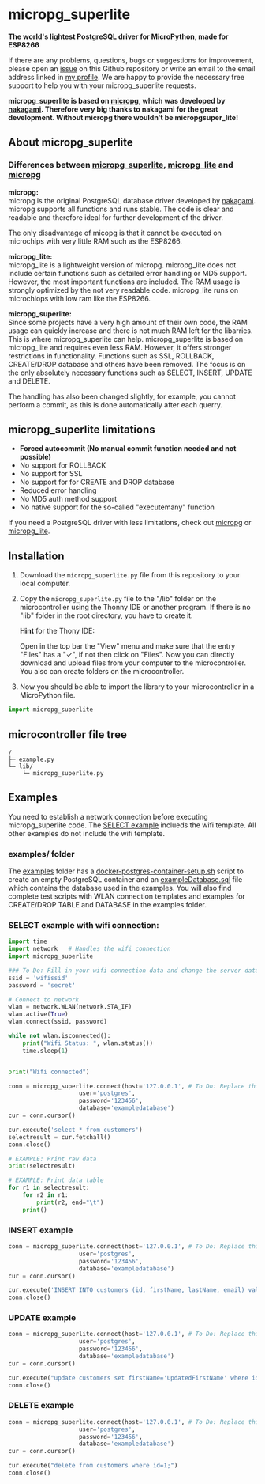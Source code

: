 # micropg_superlite
**The world's lightest PostgreSQL driver for MicroPython, made for ESP8266**

If there are any problems, questions, bugs or suggestions for improvement, please open an [issue](https://github.com/TimonW-Dev/micropg_superlite/issues) on this Github repository or write an email to the email address linked in [my profile](https://github.com/TimonW-Dev). We are happy to provide the necessary free support to help you with your micropg_superlite requests.

**micropg_superlite is based on [micropg](https://github.com/nakagami/micropg), which was developed by [nakagami](https://github.com/nakagami). Therefore very big thanks to nakagami for the great development. Without micropg there wouldn't be micropgsuper_lite!**

## About micropg_superlite
### Differences between [micropg_superlite](https://github.com/TimonW-Dev/micropg_superlite), [micropg_lite](https://github.com/TimonW-Dev/micropg_lite) and [micropg](https://github.com/nakagami/micropg)

**micropg:** <br>
micropg is the original PostgreSQL database driver developed by [nakagami](https://github.com/nakagami). micropg supports all functions and runs stable. The code is clear and readable and therefore ideal for further development of the driver.

The only disadvantage of micopg is that it cannot be executed on microchips with very little RAM such as the ESP8266.

**micropg_lite:** <br>
micropg_lite is a lightweight version of micropg. micropg_lite does not include certain functions such as detailed error handling or MD5 support. However, the most important functions are included. The RAM usage is strongly optimized by the not very readable code. micropg_lite runs on microchiops with low ram like the ESP8266.

**micropg_superlite:** <br>
Since some projects have a very high amount of their own code, the RAM usage can quickly increase and there is not much RAM left for the libarries. This is where micropg_superlite can help. micropg_superlite is based on micropg_lite and requires even less RAM. However, it offers stronger restrictions in functionality. Functions such as SSL, ROLLBACK, CREATE/DROP database and others have been removed. The focus is on the only absolutely necessary functions such as SELECT, INSERT, UPDATE and DELETE.

The handling has also been changed slightly, for example, you cannot perform a commit, as this is done automatically after each querry.

## micropg_superlite limitations
- **Forced autocommit (No manual commit function needed and not possible)**
- No support for ROLLBACK
- No support for SSL
- No support for for CREATE and DROP database
- Reduced error handling
- No MD5 auth method support
- No native support for the so-called "executemany" function

If you need a PostgreSQL driver with less limitations, check out [micropg](https://github.com/nakagami/micropg) or [micropg_lite](https://github.com/TimonW-Dev/micropg_lite).


## Installation

1. Download the `micropg_superlite.py` file from this repository to your local computer.

2. Copy the `micropg_superlite.py` file to the "/lib" folder on the microcontroller using the Thonny IDE or another program. If there is no "lib" folder in the root directory, you have to create it.

    **Hint** for the Thony IDE:
    
    Open in the top bar the "View" menu and make sure that the entry "Files" has a "✓", if not then click on "Files". Now you can directly download and upload files from your computer to the microcontroller. You also can create folders on the microcontroller.

3. Now you should be able to import the library to your microcontroller in a MicroPython file.

````python
import micropg_superlite
````

## microcontroller file tree
````
/
├─ example.py
└─ lib/
    └─ micropg_superlite.py
````

## Examples
You need to establish a network connection before executing micropg_superlite code. The [SELECT example](#select-example-with-wifi-connection) inclueds the wifi template. All other examples do not include the wifi template.

### examples/ folder
The [examples](https://github.com/TimonW-Dev/micropg_superlite/tree/main/examples) folder has a [docker-postgres-container-setup.sh](https://github.com/TimonW-Dev/micropg_superlite/blob/main/examples/docker-postgres-container-setup.sh) script to create an empty PostgreSQL container and an [exampleDatabase.sql](https://github.com/TimonW-Dev/micropg_superlite/blob/main/examples/exampleDatabase.sql) file which contains the database used in the examples. You will also find complete test scripts with WLAN connection templates and examples for CREATE/DROP TABLE and DATABASE in the examples folder.

### SELECT example with wifi connection:
````python
import time
import network   # Handles the wifi connection
import micropg_superlite

### To Do: Fill in your wifi connection data and change the server data
ssid = 'wifissid'
password = 'secret'

# Connect to network
wlan = network.WLAN(network.STA_IF)
wlan.active(True)
wlan.connect(ssid, password)

while not wlan.isconnected():
    print("Wifi Status: ", wlan.status())
    time.sleep(1)


print("Wifi connected")

conn = micropg_superlite.connect(host='127.0.0.1', # To Do: Replace this string with the IP address of your server
                    user='postgres',
                    password='123456',
                    database='exampledatabase')
cur = conn.cursor()

cur.execute('select * from customers')
selectresult = cur.fetchall()
conn.close()

# EXAMPLE: Print raw data
print(selectresult)

# EXAMPLE: Print data table
for r1 in selectresult:
    for r2 in r1:
        print(r2, end="\t")
    print()
````

### INSERT example
````python
conn = micropg_superlite.connect(host='127.0.0.1', # To Do: Replace this string with the IP address of your server
                    user='postgres',
                    password='123456',
                    database='exampledatabase')
cur = conn.cursor()

cur.execute('INSERT INTO customers (id, firstName, lastName, email) values (%s, %s, %s, %s)', ['5', 'David', 'Wilson', 'david.wilson@example.com'])
conn.close()

````

### UPDATE example
```` python
conn = micropg_superlite.connect(host='127.0.0.1', # To Do: Replace this string with the IP address of your server
                    user='postgres',
                    password='123456',
                    database='exampledatabase')
cur = conn.cursor()

cur.execute("update customers set firstName='UpdatedFirstName' where id=2;")
conn.close()
````

### DELETE example
```` python
conn = micropg_superlite.connect(host='127.0.0.1', # To Do: Replace this string with the IP address of your server
                    user='postgres',
                    password='123456',
                    database='exampledatabase')
cur = conn.cursor()

cur.execute("delete from customers where id=1;")
conn.close()

````